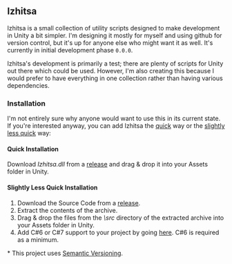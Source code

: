 ## Izhitsa
Izhitsa is a small collection of utility scripts designed to make development in Unity a bit simpler. I'm designing it mostly for myself and using github for version control, but it's up for anyone else who might want it as well. It's currently in initial development phase `0.0.0`.

Izhitsa's development is primarily a test; there are plenty of scripts for Unity out there which could be used. However, I'm also creating this because I would prefer to have everything in one collection rather than having various dependencies.

### Installation
I'm not entirely sure why anyone would want to use this in its current state. If you're interested anyway, you can add Izhitsa the [quick](#quick-installation) way or the [slightly less quick](#slightly-less-quick-installation) way:

#### Quick Installation
Download *Izhitsa.dll* from a [release](https://github.com/omarkmu/izhitsa/releases/latest) and drag & drop it into your Assets folder in Unity.

#### Slightly Less Quick Installation
1. Download the Source Code from a [release](https://github.com/omarkmu/izhitsa/releases/latest).
2. Extract the contents of the archive.
3. Drag & drop the files from the *\src* directory of the extracted archive into your Assets folder in Unity.
4. Add C#6 or C#7 support to your project by going [here](https://bitbucket.org/alexzzzz/unity-c-5.0-and-6.0-integration/src). C#6 is required as a minimum.

\* This project uses [Semantic Versioning](http://semver.org/).